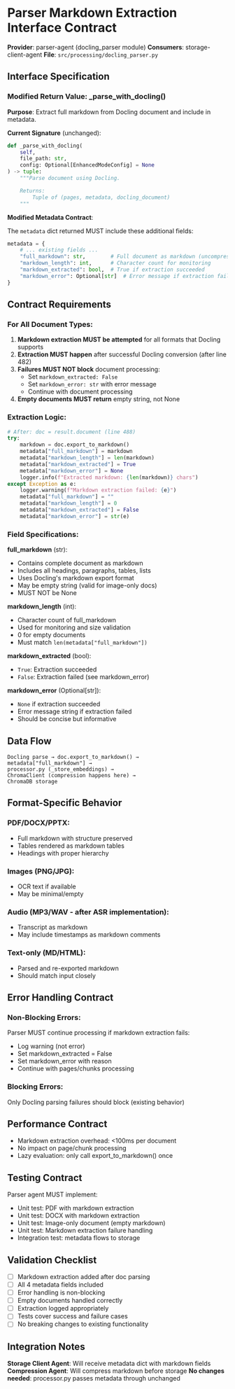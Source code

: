 # Parser Markdown Extraction Interface Contract

**Provider**: parser-agent (docling_parser module)
**Consumers**: storage-client-agent
**File**: `src/processing/docling_parser.py`

## Interface Specification

### Modified Return Value: _parse_with_docling()

**Purpose**: Extract full markdown from Docling document and include in metadata.

**Current Signature** (unchanged):
```python
def _parse_with_docling(
    self,
    file_path: str,
    config: Optional[EnhancedModeConfig] = None
) -> tuple:
    """Parse document using Docling.

    Returns:
        Tuple of (pages, metadata, docling_document)
    """
```

**Modified Metadata Contract**:

The `metadata` dict returned MUST include these additional fields:

```python
metadata = {
    # ... existing fields ...
    "full_markdown": str,        # Full document as markdown (uncompressed)
    "markdown_length": int,      # Character count for monitoring
    "markdown_extracted": bool,  # True if extraction succeeded
    "markdown_error": Optional[str]  # Error message if extraction failed
}
```

## Contract Requirements

### For All Document Types:
1. **Markdown extraction MUST be attempted** for all formats that Docling supports
2. **Extraction MUST happen** after successful Docling conversion (after line 482)
3. **Failures MUST NOT block** document processing:
   - Set `markdown_extracted: False`
   - Set `markdown_error: str` with error message
   - Continue with document processing
4. **Empty documents MUST return** empty string, not None

### Extraction Logic:
```python
# After: doc = result.document (line 488)
try:
    markdown = doc.export_to_markdown()
    metadata["full_markdown"] = markdown
    metadata["markdown_length"] = len(markdown)
    metadata["markdown_extracted"] = True
    metadata["markdown_error"] = None
    logger.info(f"Extracted markdown: {len(markdown)} chars")
except Exception as e:
    logger.warning(f"Markdown extraction failed: {e}")
    metadata["full_markdown"] = ""
    metadata["markdown_length"] = 0
    metadata["markdown_extracted"] = False
    metadata["markdown_error"] = str(e)
```

### Field Specifications:

**full_markdown** (str):
- Contains complete document as markdown
- Includes all headings, paragraphs, tables, lists
- Uses Docling's markdown export format
- May be empty string (valid for image-only docs)
- MUST NOT be None

**markdown_length** (int):
- Character count of full_markdown
- Used for monitoring and size validation
- 0 for empty documents
- Must match `len(metadata["full_markdown"])`

**markdown_extracted** (bool):
- `True`: Extraction succeeded
- `False`: Extraction failed (see markdown_error)

**markdown_error** (Optional[str]):
- `None` if extraction succeeded
- Error message string if extraction failed
- Should be concise but informative

## Data Flow

```
Docling parse → doc.export_to_markdown() →
metadata["full_markdown"] →
processor.py (_store_embeddings) →
ChromaClient (compression happens here) →
ChromaDB storage
```

## Format-Specific Behavior

### PDF/DOCX/PPTX:
- Full markdown with structure preserved
- Tables rendered as markdown tables
- Headings with proper hierarchy

### Images (PNG/JPG):
- OCR text if available
- May be minimal/empty

### Audio (MP3/WAV - after ASR implementation):
- Transcript as markdown
- May include timestamps as markdown comments

### Text-only (MD/HTML):
- Parsed and re-exported markdown
- Should match input closely

## Error Handling Contract

### Non-Blocking Errors:
Parser MUST continue processing if markdown extraction fails:
- Log warning (not error)
- Set markdown_extracted = False
- Set markdown_error with reason
- Continue with pages/chunks processing

### Blocking Errors:
Only Docling parsing failures should block (existing behavior)

## Performance Contract

- Markdown extraction overhead: <100ms per document
- No impact on page/chunk processing
- Lazy evaluation: only call export_to_markdown() once

## Testing Contract

Parser agent MUST implement:
- Unit test: PDF with markdown extraction
- Unit test: DOCX with markdown extraction
- Unit test: Image-only document (empty markdown)
- Unit test: Markdown extraction failure handling
- Integration test: metadata flows to storage

## Validation Checklist

- [ ] Markdown extraction added after doc parsing
- [ ] All 4 metadata fields included
- [ ] Error handling is non-blocking
- [ ] Empty documents handled correctly
- [ ] Extraction logged appropriately
- [ ] Tests cover success and failure cases
- [ ] No breaking changes to existing functionality

## Integration Notes

**Storage Client Agent**: Will receive metadata dict with markdown fields
**Compression Agent**: Will compress markdown before storage
**No changes needed**: processor.py passes metadata through unchanged
